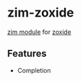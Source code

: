 # zim-zoxide

[zim module](https://github.com/zimfw/zimfw) for [zoxide](https://github.com/ajeetdsouza/zoxide)

## Features

- Completion
